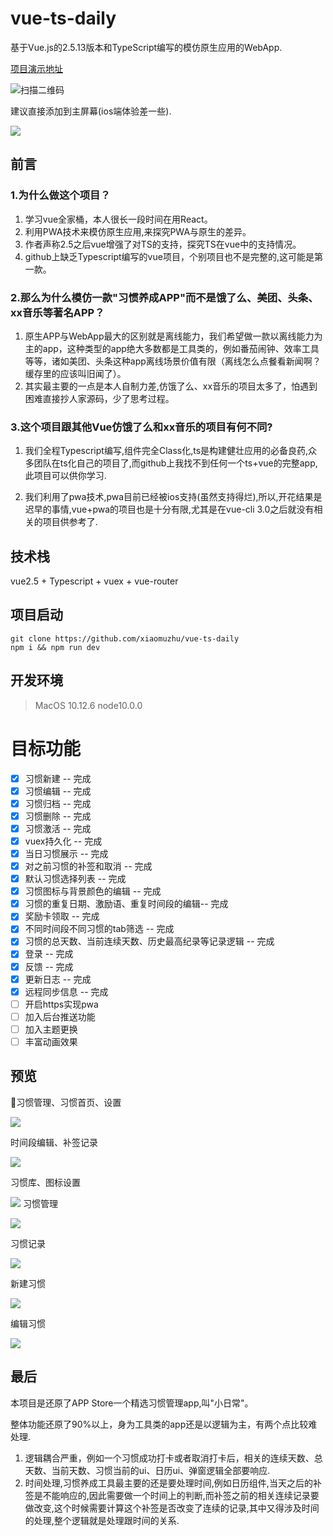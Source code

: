 # vue-ts-daily

基于Vue.js的2.5.13版本和TypeScript编写的模仿原生应用的WebApp.

[项目演示地址](http://day.xiaomuzhu.top/)

![扫描二维码](http://omrbgpqyl.bkt.clouddn.com/18-5-15/73469590.jpg)

建议直接添加到主屏幕(ios端体验差一些).

![](http://omrbgpqyl.bkt.clouddn.com/18-5-16/49737422.jpg)

## 前言

### 1.为什么做这个项目？

1. 学习vue全家桶，本人很长一段时间在用React。
2. 利用PWA技术来模仿原生应用,来探究PWA与原生的差异。
3. 作者声称2.5之后vue增强了对TS的支持，探究TS在vue中的支持情况。
4. github上缺乏Typescript编写的vue项目，个别项目也不是完整的,这可能是第一款。

### 2.那么为什么模仿一款"习惯养成APP"而不是饿了么、美团、头条、xx音乐等著名APP？

1. 原生APP与WebApp最大的区别就是离线能力，我们希望做一款以离线能力为主的app，这种类型的app绝大多数都是工具类的，例如番茄闹钟、效率工具等等，诸如美团、头条这种app离线场景价值有限（离线怎么点餐看新闻啊？缓存里的应该叫旧闻了）。
2. 其实最主要的一点是本人自制力差,仿饿了么、xx音乐的项目太多了，怕遇到困难直接抄人家源码，少了思考过程。

### 3.这个项目跟其他Vue仿饿了么和xx音乐的项目有何不同?

1. 我们全程Typescript编写,组件完全Class化,ts是构建健壮应用的必备良药,众多团队在ts化自己的项目了,而github上我找不到任何一个ts+vue的完整app,此项目可以供你学习.

2. 我们利用了pwa技术,pwa目前已经被ios支持(虽然支持得烂),所以,开花结果是迟早的事情,vue+pwa的项目也是十分有限,尤其是在vue-cli 3.0之后就没有相关的项目供参考了.

## 技术栈

vue2.5 + Typescript + vuex + vue-router

## 项目启动
```
git clone https://github.com/xiaomuzhu/vue-ts-daily
npm i && npm run dev

```

## 开发环境
> MacOS 10.12.6 node10.0.0

# 目标功能

- [x] 习惯新建 -- 完成
- [x] 习惯编辑 -- 完成
- [x] 习惯归档 -- 完成
- [x] 习惯删除 -- 完成
- [x] 习惯激活 -- 完成
- [x] vuex持久化 -- 完成
- [x] 当日习惯展示 -- 完成
- [x] 对之前习惯的补签和取消 -- 完成
- [x] 默认习惯选择列表 -- 完成
- [x] 习惯图标与背景颜色的编辑 -- 完成
- [x] 习惯的重复日期、激励语、重复时间段的编辑-- 完成
- [x] 奖励卡领取 -- 完成
- [x] 不同时间段不同习惯的tab筛选 -- 完成
- [x] 习惯的总天数、当前连续天数、历史最高纪录等记录逻辑 -- 完成
- [x] 登录 -- 完成
- [x] 反馈 -- 完成
- [x] 更新日志 -- 完成
- [x] 远程同步信息 -- 完成
- [ ] 开启https实现pwa
- [ ] 加入后台推送功能
- [ ] 加入主题更换
- [ ] 丰富动画效果

## 预览

习惯管理、习惯首页、设置

![](http://omrbgpqyl.bkt.clouddn.com/18-5-17/32237664.jpg)

时间段编辑、补签记录

![](http://omrbgpqyl.bkt.clouddn.com/18-5-17/30859792.jpg)

习惯库、图标设置

![](http://omrbgpqyl.bkt.clouddn.com/18-5-17/92185459.jpg)
习惯管理

![](http://omrbgpqyl.bkt.clouddn.com/18-5-15/60061652.jpg)

习惯记录

![](http://omrbgpqyl.bkt.clouddn.com/18-5-16/88199965.jpg)

新建习惯

![](http://omrbgpqyl.bkt.clouddn.com/18-5-16/36512417.jpg)

编辑习惯

![](http://omrbgpqyl.bkt.clouddn.com/18-5-16/55413901.jpg)


## 最后

本项目是还原了APP Store一个精选习惯管理app,叫"小日常"。

整体功能还原了90%以上，身为工具类的app还是以逻辑为主，有两个点比较难处理.
1. 逻辑耦合严重，例如一个习惯成功打卡或者取消打卡后，相关的连续天数、总天数、当前天数、习惯当前的ui、日历ui、弹窗逻辑全部要响应.
2. 时间处理,习惯养成工具最主要的还是要处理时间,例如日历组件,当天之后的补签是不能响应的,因此需要做一个时间上的判断,而补签之前的相关连续记录要做改变,这个时候需要计算这个补签是否改变了连续的记录,其中又得涉及时间的处理,整个逻辑就是处理跟时间的关系.


